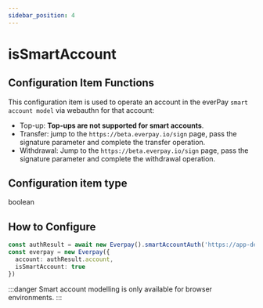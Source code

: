 ```yaml
---
sidebar_position: 4
---
```


# isSmartAccount

## Configuration Item Functions

This configuration item is used to operate an account in the everPay `smart account model` via webauthn for that account:

- Top-up: **Top-ups are not supported for smart accounts**.
- Transfer: jump to the `https://beta.everpay.io/sign` page, pass the signature parameter and complete the transfer operation.
- Withdrawal: Jump to the `https://beta.everpay.io/sign` page, pass the signature parameter and complete the withdrawal operation.

## Configuration item type

boolean

## How to Configure

```ts
const authResult = await new Everpay().smartAccountAuth('https://app-dev.permaswap.network/permalogo.svg')
const everpay = new Everpay({
  account: authResult.account,
  isSmartAccount: true
})
```

:::danger
Smart account modelling is only available for browser environments.
:::
